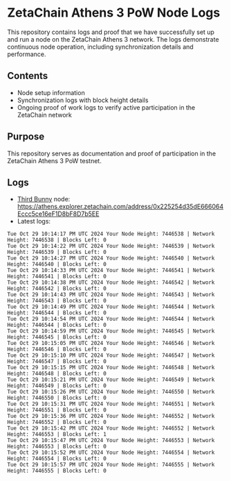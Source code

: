 # ZetaChain Athens 3 PoW Node Logs
This repository contains logs and proof that we have successfully set up and run a node on the ZetaChain Athens 3 network. The logs demonstrate continuous node operation, including synchronization details and performance.

## Contents
- Node setup information
- Synchronization logs with block height details
- Ongoing proof of work logs to verify active participation in the ZetaChain network

## Purpose
This repository serves as documentation and proof of participation in the ZetaChain Athens 3 PoW testnet.

## Logs

- [Third Bunny](https://thirdbunny.xyz/) node: https://athens.explorer.zetachain.com/address/0x225254d35dE666064Eccc5ce16eF1D8bF8D7b5EE
- Latest logs:
```
Tue Oct 29 10:14:17 PM UTC 2024 Your Node Height: 7446538 | Network Height: 7446538 | Blocks Left: 0
Tue Oct 29 10:14:22 PM UTC 2024 Your Node Height: 7446539 | Network Height: 7446539 | Blocks Left: 0
Tue Oct 29 10:14:27 PM UTC 2024 Your Node Height: 7446540 | Network Height: 7446540 | Blocks Left: 0
Tue Oct 29 10:14:33 PM UTC 2024 Your Node Height: 7446541 | Network Height: 7446541 | Blocks Left: 0
Tue Oct 29 10:14:38 PM UTC 2024 Your Node Height: 7446542 | Network Height: 7446542 | Blocks Left: 0
Tue Oct 29 10:14:43 PM UTC 2024 Your Node Height: 7446543 | Network Height: 7446543 | Blocks Left: 0
Tue Oct 29 10:14:49 PM UTC 2024 Your Node Height: 7446544 | Network Height: 7446544 | Blocks Left: 0
Tue Oct 29 10:14:54 PM UTC 2024 Your Node Height: 7446544 | Network Height: 7446544 | Blocks Left: 0
Tue Oct 29 10:14:59 PM UTC 2024 Your Node Height: 7446545 | Network Height: 7446545 | Blocks Left: 0
Tue Oct 29 10:15:05 PM UTC 2024 Your Node Height: 7446546 | Network Height: 7446546 | Blocks Left: 0
Tue Oct 29 10:15:10 PM UTC 2024 Your Node Height: 7446547 | Network Height: 7446547 | Blocks Left: 0
Tue Oct 29 10:15:15 PM UTC 2024 Your Node Height: 7446548 | Network Height: 7446548 | Blocks Left: 0
Tue Oct 29 10:15:21 PM UTC 2024 Your Node Height: 7446549 | Network Height: 7446549 | Blocks Left: 0
Tue Oct 29 10:15:26 PM UTC 2024 Your Node Height: 7446550 | Network Height: 7446550 | Blocks Left: 0
Tue Oct 29 10:15:31 PM UTC 2024 Your Node Height: 7446551 | Network Height: 7446551 | Blocks Left: 0
Tue Oct 29 10:15:36 PM UTC 2024 Your Node Height: 7446552 | Network Height: 7446552 | Blocks Left: 0
Tue Oct 29 10:15:42 PM UTC 2024 Your Node Height: 7446552 | Network Height: 7446553 | Blocks Left: 1
Tue Oct 29 10:15:47 PM UTC 2024 Your Node Height: 7446553 | Network Height: 7446553 | Blocks Left: 0
Tue Oct 29 10:15:52 PM UTC 2024 Your Node Height: 7446554 | Network Height: 7446554 | Blocks Left: 0
Tue Oct 29 10:15:57 PM UTC 2024 Your Node Height: 7446555 | Network Height: 7446555 | Blocks Left: 0
```
